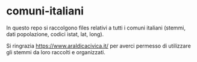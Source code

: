 # comuni-italiani
In questo repo si raccolgono files relativi a tutti i comuni italiani (stemmi, dati popolazione, codici istat, lat, long).

Si ringrazia https://www.araldicacivica.it/ per averci permesso di utilizzare gli stemmi da loro raccolti e organizzati.

